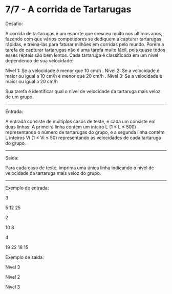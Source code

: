 
# 7/7 - A corrida de Tartarugas

Desafio:

A corrida de tartarugas é um esporte que cresceu muito nos últimos anos, fazendo com que 
vários competidores se dediquem a capturar tartarugas rápidas, e treina-las para faturar
milhões em corridas pelo mundo. Porém a tarefa de capturar tartarugas não é uma tarefa muito
fácil, pois quase todos esses répteis são bem lentos. Cada tartaruga é classificada em um
nível dependendo de sua velocidade:

Nível 1: Se a velocidade é menor que 10 cm/h .
Nível 2: Se a velocidade é maior ou igual a 10 cm/h e menor que 20 cm/h .
Nível 3: Se a velocidade é maior ou igual a 20 cm/h

Sua tarefa é identificar qual o nível de velocidade da tartaruga mais veloz de um grupo.

---

Entrada:

A entrada consiste de múltiplos casos de teste, e cada um consiste em duas linhas: A 
primeira linha contém um inteiro L (1 ≤ L ≤ 500) representando o número de tartarugas do grupo,
e a segunda linha contém L inteiros Vi (1 ≤ Vi ≤ 50) representando as velocidades de cada
tartaruga do grupo.

---

Saída:

Para cada caso de teste, imprima uma única linha indicando o nível de velocidade da 
tartaruga mais veloz do grupo.

---

Exemplo de entrada:

3

5 12 25

2

10 8

4

19 22 18 15

Exemplo de saida:

Nivel 3

Nivel 2

Nivel 3



